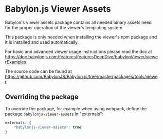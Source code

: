 # Babylon.js Viewer Assets

Babylon's viewer assets package contains all needed binary assets need for the proper operation of the viewer's templating system.

This package is only needed when installing the viewer's npm package and it is installed and used automatically.

For basic and advanced viewer usage instructions please read the doc at https://doc.babylonjs.com/features/featuresDeepDive/babylonViewer/viewerExamples

The source code can be found at https://github.com/BabylonJS/Babylon.js/tree/master/packages/tools/viewer

## Overriding the package

To override the package, for example when using webpack, define the package `babylonjs-viewer-assets` in "externals":

```javascript
externals: {
    "babylonjs-viewer-assets": true
}
```
